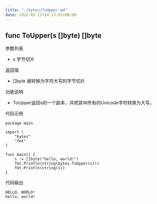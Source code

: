 ```yaml
---
title: "./bytes/ToUpper.md"
date: 2022-05-12T14:13:01+08:00
---
```

## func ToUpper(s []byte) []byte

参数列表

- s 字节切片

返回值

- []byte 被转换为字符大写的字节切片

功能说明

- ToUpper返回s的一个副本，并把其中所有的Unicode字符转换为大写。

代码示例

	package main

	import (
		"bytes"
		"fmt"
	)

	func main() {
		s := []byte("hello, world!")
		fmt.Println(string(bytes.ToUpper(s)))
		fmt.Println(string(s))
	}

代码输出

	HELLO, WORLD!
	hello, world!

